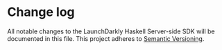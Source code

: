 # Change log

All notable changes to the LaunchDarkly Haskell Server-side SDK will be documented in this file. This project adheres to [Semantic Versioning](http://semver.org).
